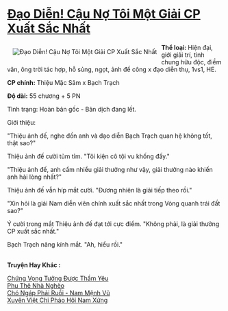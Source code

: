<a href="https://utruyen.com/dao-dien-cau-no-toi-mot-giai-cp-xuat-sac-nhat/19475/" title="Đạo Diễn! Cậu Nợ Tôi Một Giải CP Xuất Sắc Nhất"><h1>Đạo Diễn! Cậu Nợ Tôi Một Giải CP Xuất Sắc Nhất</h1></a><div style="display:table"><img align="right" style="float: left; padding: 10px;" src="https://utruyen.com/images/story/200x260/dao-dien-cau-no-toi-mot-giai-cp-xuat-sac-nhat-1571022356.jpg" alt="Đạo Diễn! Cậu Nợ Tôi Một Giải CP Xuất Sắc Nhất"><b>Thể loại: </b>Hiện đại, giới giải trí, tình chung hữu độc, điềm văn, ông trời tác hợp, hỗ sủng, ngọt, ảnh đế công x đạo diễn thụ, 1vs1, HE.<p></p><b>CP chính:</b> Thiệu Mặc Sâm x Bạch Trạch<p></p><b>Độ dài:</b> 55 chương + 5 PN<p></p>Tình trạng: Hoàn bản gốc - Bản dịch đang lết.<p></p>Giới thiệu: <p></p>"Thiệu ảnh đế, nghe đồn anh và đạo diễn Bạch Trạch quan hệ không tốt, thật sao?"<p></p>Thiệu ảnh đế cười tủm tỉm. "Tôi kiện cô tội vu khống đấy."<p></p>"Thiệu ảnh đế, anh cầm nhiều giải thưởng như vậy, giải thưởng nào khiến anh hài lòng nhất?"<p></p>Thiệu ảnh đế vẫn híp mắt cười. "Đương nhiên là giải tiếp theo rồi."<p></p>"Xin hỏi là giải Nam diễn viên chính xuất sắc nhất trong Vòng quanh trái đất sao?"<p></p>Ý cười trong mắt Thiệu ảnh đế đạt tới cực điểm. "Không phải, là giải thưởng CP xuất sắc nhất."<p></p>Bạch Trạch nâng kính mắt. "Ah, hiểu rồi."</div><p><br><b>Truyện Hay Khác :</b></p><a href="https://utruyen.com/chung-vong-tuong-duoc-tham-yeu/22188/" alt="Chứng Vọng Tưởng Được Thầm Yêu">Chứng Vọng Tưởng Được Thầm Yêu</a><br/><a href="https://truyenngontinhay.wordpress.com/2019/10/03/phu-the-nha-ngheo/" alt="Phu Thê Nhà Nghèo">Phu Thê Nhà Nghèo</a><br/><a href="https://www.wattpad.com/story/217678113-ch%C3%B3-ng%C3%A1p-ph%E1%BA%A3i-ru%E1%BB%93i-nam-m%E1%BB%87nh-v%C5%A9" alt="Chó Ngáp Phải Ruồi - Nam Mệnh Vũ">Chó Ngáp Phải Ruồi - Nam Mệnh Vũ</a><br/><a href="https://github.com/quanluxury/truyenhot/tree/master/truyenhay/16346/" alt="Xuyên Việt Chi Pháo Hôi Nam Xứng">Xuyên Việt Chi Pháo Hôi Nam Xứng</a><br/>